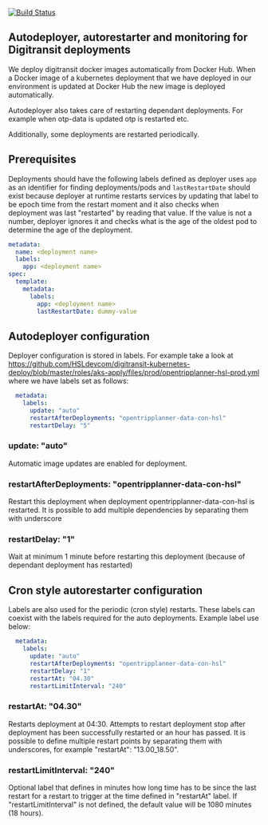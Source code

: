 [![Build Status](https://travis-ci.org/HSLdevcom/digitransit-deployer.svg?branch=master)](https://travis-ci.org/HSLdevcom/digitransit-deployer) 


## Autodeployer, autorestarter and monitoring for Digitransit deployments

We deploy digitransit docker images automatically from Docker Hub. When a Docker image of a kubernetes deployment that we have deployed in our environment is updated at Docker Hub the new image is deployed automatically.

Autodeployer also takes care of restarting dependant deployments. For example when otp-data is updated otp is restarted etc.

Additionally, some deployments are restarted periodically.

## Prerequisites

Deployments should have the following labels defined as deployer uses `app` as an identifier for finding deployments/pods and `lastRestartDate` should exist because deployer at runtime restarts services by updating that label to be epoch time from the restart moment and it also checks when deployment was last "restarted" by reading that value. If the value is not a number, deployer ignores it and checks what is the age of the oldest pod to determine the age of the deployment.
```yaml
metadata:
  name: <deployment name>
  labels:
    app: <deployment name>
spec:
  template:
    metadata:
      labels:
        app: <deployment name>
        lastRestartDate: dummy-value
```

## Autodeployer configuration

Deployer configuration is stored in labels. For example take a look at https://github.com/HSLdevcom/digitransit-kubernetes-deploy/blob/master/roles/aks-apply/files/prod/opentripplanner-hsl-prod.yml where we have labels set as follows:

```yaml
  metadata:
    labels:
      update: "auto"
      restartAfterDeployments: "opentripplanner-data-con-hsl"
      restartDelay: "5"
```

### update: "auto"
Automatic image updates are enabled for deployment.

### restartAfterDeployments: "opentripplanner-data-con-hsl"
Restart this deployment when deployment opentripplanner-data-con-hsl is restarted.
It is possible to add multiple dependencies by separating them with underscore

### restartDelay: "1"
Wait at minimum 1 minute before restarting this deployment (because of dependant deployment has restarted)

## Cron style autorestarter configuration

Labels are also used for the periodic (cron style) restarts. These labels can coexist with the labels required for the auto deployments. Example label use below:

```yaml
  metadata:
    labels:
      update: "auto"
      restartAfterDeployments: "opentripplanner-data-con-hsl"
      restartDelay: "1"
      restartAt: "04.30"
      restartLimitInterval: "240"
```

### restartAt: "04.30"
Restarts deployment at 04:30. Attempts to restart deployment stop after deployment has been successfully restarted or an hour has passed. It is possible to define multiple restart points by separating them with underscores, for example "restartAt": "13.00_18.50".

### restartLimitInterval: "240"
Optional label that defines in minutes how long time has to be since the last restart for a restart to trigger at the time defined in "restartAt" label. If "restartLimitInterval" is not defined, the default value will be 1080 minutes (18 hours).
